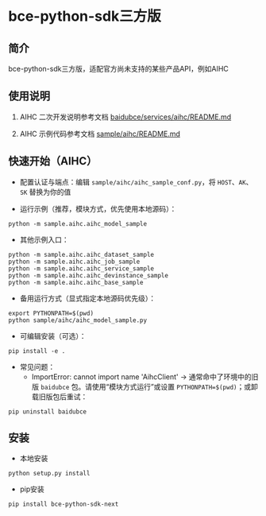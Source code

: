 # bce-python-sdk三方版

## 简介

bce-python-sdk三方版，适配官方尚未支持的某些产品API，例如AIHC

## 使用说明

1. AIHC 二次开发说明参考文档 [baidubce/services/aihc/README.md](baidubce/services/aihc/README.md)

2. AIHC 示例代码参考文档 [sample/aihc/README.md](sample/aihc/README.md)

## 快速开始（AIHC）

- 配置认证与端点：编辑 `sample/aihc/aihc_sample_conf.py`，将 `HOST`、`AK`、`SK` 替换为你的值

- 运行示例（推荐，模块方式，优先使用本地源码）：

```
python -m sample.aihc.aihc_model_sample
```

- 其他示例入口：

```
python -m sample.aihc.aihc_dataset_sample
python -m sample.aihc.aihc_job_sample
python -m sample.aihc.aihc_service_sample
python -m sample.aihc.aihc_devinstance_sample
python -m sample.aihc.aihc_base_sample
```

- 备用运行方式（显式指定本地源码优先级）：

```
export PYTHONPATH=$(pwd)
python sample/aihc/aihc_model_sample.py
```

- 可编辑安装（可选）：

```
pip install -e .
```

- 常见问题：
  - ImportError: cannot import name 'AihcClient' → 通常命中了环境中的旧版 `baidubce` 包。请使用“模块方式运行”或设置 `PYTHONPATH=$(pwd)`；或卸载旧版包后重试：

```
pip uninstall baidubce
```

## 安装

- 本地安装

```
python setup.py install
```

- pip安装

```
pip install bce-python-sdk-next
```
